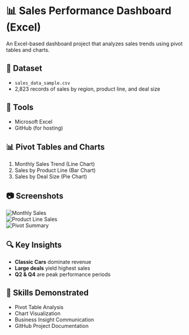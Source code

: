 # 📊 Sales Performance Dashboard (Excel)

An Excel-based dashboard project that analyzes sales trends using pivot tables and charts.

## 📂 Dataset

- `sales_data_sample.csv`
- 2,823 records of sales by region, product line, and deal size

## 🔧 Tools

- Microsoft Excel
- GitHub (for hosting)

## 📊 Pivot Tables and Charts

1. Monthly Sales Trend (Line Chart)
2. Sales by Product Line (Bar Chart)
3. Sales by Deal Size (Pie Chart)

## 📷 Screenshots

![Monthly Sales](screenshots/chart_monthly_sales.PNG)  
![Product Line Sales](screenshots/chart_sales_by_productline.PNG)  
![Pivot Summary](screenshots/pivot_table_summary.PNG)

## 🔍 Key Insights

- **Classic Cars** dominate revenue
- **Large deals** yield highest sales
- **Q2 & Q4** are peak performance periods

## 🧠 Skills Demonstrated

- Pivot Table Analysis
- Chart Visualization
- Business Insight Communication
- GitHub Project Documentation
